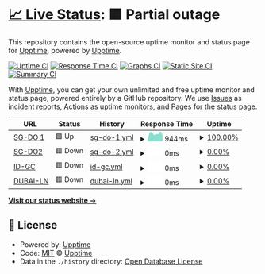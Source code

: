 # [📈 Live Status](https://demo.upptime.js.org): <!--live status--> **🟧 Partial outage**

This repository contains the open-source uptime monitor and status page for [Upptime](https://upptime.js.org), powered by [Upptime](https://github.com/upptime/upptime).

[![Uptime CI](https://github.com/smdbngkt/uptime-serverku/workflows/Uptime%20CI/badge.svg)](https://github.com/smdbngkt/uptime-serverku/actions?query=workflow%3A%22Uptime+CI%22)
[![Response Time CI](https://github.com/smdbngkt/uptime-serverku/workflows/Response%20Time%20CI/badge.svg)](https://github.com/smdbngkt/uptime-serverku/actions?query=workflow%3A%22Response+Time+CI%22)
[![Graphs CI](https://github.com/smdbngkt/uptime-serverku/workflows/Graphs%20CI/badge.svg)](https://github.com/smdbngkt/uptime-serverku/actions?query=workflow%3A%22Graphs+CI%22)
[![Static Site CI](https://github.com/smdbngkt/uptime-serverku/workflows/Static%20Site%20CI/badge.svg)](https://github.com/smdbngkt/uptime-serverku/actions?query=workflow%3A%22Static+Site+CI%22)
[![Summary CI](https://github.com/smdbngkt/uptime-serverku/workflows/Summary%20CI/badge.svg)](https://github.com/smdbngkt/uptime-serverku/actions?query=workflow%3A%22Summary+CI%22)

With [Upptime](https://upptime.js.org), you can get your own unlimited and free uptime monitor and status page, powered entirely by a GitHub repository. We use [Issues](https://github.com/upptime/upptime/issues) as incident reports, [Actions](https://github.com/smdbngkt/uptime-serverku/actions) as uptime monitors, and [Pages](https://demo.upptime.js.org) for the status page.

<!--start: status pages-->
<!-- This summary is generated by Upptime (https://github.com/upptime/upptime) -->
<!-- Do not edit this manually, your changes will be overwritten -->
<!-- prettier-ignore -->
| URL | Status | History | Response Time | Uptime |
| --- | ------ | ------- | ------------- | ------ |
| <img alt="" src="https://icons.duckduckgo.com/ip3/sg-do1.dukun.org.ico" height="13"> [SG-DO 1](http://sg-do1.dukun.org:81) | 🟩 Up | [sg-do-1.yml](https://github.com/smdbngkt/uptime-serverku/commits/HEAD/history/sg-do-1.yml) | <details><summary><img alt="Response time graph" src="./graphs/sg-do-1/response-time-week.png" height="20"> 944ms</summary><br><a href="https://status.samid.dev/history/sg-do-1"><img alt="Response time 1134" src="https://img.shields.io/endpoint?url=https%3A%2F%2Fraw.githubusercontent.com%2Fsmdbngkt%2Fuptime-serverku%2FHEAD%2Fapi%2Fsg-do-1%2Fresponse-time.json"></a><br><a href="https://status.samid.dev/history/sg-do-1"><img alt="24-hour response time 745" src="https://img.shields.io/endpoint?url=https%3A%2F%2Fraw.githubusercontent.com%2Fsmdbngkt%2Fuptime-serverku%2FHEAD%2Fapi%2Fsg-do-1%2Fresponse-time-day.json"></a><br><a href="https://status.samid.dev/history/sg-do-1"><img alt="7-day response time 944" src="https://img.shields.io/endpoint?url=https%3A%2F%2Fraw.githubusercontent.com%2Fsmdbngkt%2Fuptime-serverku%2FHEAD%2Fapi%2Fsg-do-1%2Fresponse-time-week.json"></a><br><a href="https://status.samid.dev/history/sg-do-1"><img alt="30-day response time 953" src="https://img.shields.io/endpoint?url=https%3A%2F%2Fraw.githubusercontent.com%2Fsmdbngkt%2Fuptime-serverku%2FHEAD%2Fapi%2Fsg-do-1%2Fresponse-time-month.json"></a><br><a href="https://status.samid.dev/history/sg-do-1"><img alt="1-year response time 1134" src="https://img.shields.io/endpoint?url=https%3A%2F%2Fraw.githubusercontent.com%2Fsmdbngkt%2Fuptime-serverku%2FHEAD%2Fapi%2Fsg-do-1%2Fresponse-time-year.json"></a></details> | <details><summary><a href="https://status.samid.dev/history/sg-do-1">100.00%</a></summary><a href="https://status.samid.dev/history/sg-do-1"><img alt="All-time uptime 36.00%" src="https://img.shields.io/endpoint?url=https%3A%2F%2Fraw.githubusercontent.com%2Fsmdbngkt%2Fuptime-serverku%2FHEAD%2Fapi%2Fsg-do-1%2Fuptime.json"></a><br><a href="https://status.samid.dev/history/sg-do-1"><img alt="24-hour uptime 100.00%" src="https://img.shields.io/endpoint?url=https%3A%2F%2Fraw.githubusercontent.com%2Fsmdbngkt%2Fuptime-serverku%2FHEAD%2Fapi%2Fsg-do-1%2Fuptime-day.json"></a><br><a href="https://status.samid.dev/history/sg-do-1"><img alt="7-day uptime 100.00%" src="https://img.shields.io/endpoint?url=https%3A%2F%2Fraw.githubusercontent.com%2Fsmdbngkt%2Fuptime-serverku%2FHEAD%2Fapi%2Fsg-do-1%2Fuptime-week.json"></a><br><a href="https://status.samid.dev/history/sg-do-1"><img alt="30-day uptime 35.89%" src="https://img.shields.io/endpoint?url=https%3A%2F%2Fraw.githubusercontent.com%2Fsmdbngkt%2Fuptime-serverku%2FHEAD%2Fapi%2Fsg-do-1%2Fuptime-month.json"></a><br><a href="https://status.samid.dev/history/sg-do-1"><img alt="1-year uptime 36.00%" src="https://img.shields.io/endpoint?url=https%3A%2F%2Fraw.githubusercontent.com%2Fsmdbngkt%2Fuptime-serverku%2FHEAD%2Fapi%2Fsg-do-1%2Fuptime-year.json"></a></details>
| <img alt="" src="https://icons.duckduckgo.com/ip3/sg-do4.dukun.org.ico" height="13"> [SG-DO2](http://sg-do4.dukun.org:81) | 🟥 Down | [sg-do-2.yml](https://github.com/smdbngkt/uptime-serverku/commits/HEAD/history/sg-do-2.yml) | <details><summary><img alt="Response time graph" src="./graphs/sg-do-2/response-time-week.png" height="20"> 0ms</summary><br><a href="https://status.samid.dev/history/sg-do-2"><img alt="Response time 976" src="https://img.shields.io/endpoint?url=https%3A%2F%2Fraw.githubusercontent.com%2Fsmdbngkt%2Fuptime-serverku%2FHEAD%2Fapi%2Fsg-do-2%2Fresponse-time.json"></a><br><a href="https://status.samid.dev/history/sg-do-2"><img alt="24-hour response time 0" src="https://img.shields.io/endpoint?url=https%3A%2F%2Fraw.githubusercontent.com%2Fsmdbngkt%2Fuptime-serverku%2FHEAD%2Fapi%2Fsg-do-2%2Fresponse-time-day.json"></a><br><a href="https://status.samid.dev/history/sg-do-2"><img alt="7-day response time 0" src="https://img.shields.io/endpoint?url=https%3A%2F%2Fraw.githubusercontent.com%2Fsmdbngkt%2Fuptime-serverku%2FHEAD%2Fapi%2Fsg-do-2%2Fresponse-time-week.json"></a><br><a href="https://status.samid.dev/history/sg-do-2"><img alt="30-day response time 0" src="https://img.shields.io/endpoint?url=https%3A%2F%2Fraw.githubusercontent.com%2Fsmdbngkt%2Fuptime-serverku%2FHEAD%2Fapi%2Fsg-do-2%2Fresponse-time-month.json"></a><br><a href="https://status.samid.dev/history/sg-do-2"><img alt="1-year response time 976" src="https://img.shields.io/endpoint?url=https%3A%2F%2Fraw.githubusercontent.com%2Fsmdbngkt%2Fuptime-serverku%2FHEAD%2Fapi%2Fsg-do-2%2Fresponse-time-year.json"></a></details> | <details><summary><a href="https://status.samid.dev/history/sg-do-2">0.00%</a></summary><a href="https://status.samid.dev/history/sg-do-2"><img alt="All-time uptime 71.44%" src="https://img.shields.io/endpoint?url=https%3A%2F%2Fraw.githubusercontent.com%2Fsmdbngkt%2Fuptime-serverku%2FHEAD%2Fapi%2Fsg-do-2%2Fuptime.json"></a><br><a href="https://status.samid.dev/history/sg-do-2"><img alt="24-hour uptime 0.00%" src="https://img.shields.io/endpoint?url=https%3A%2F%2Fraw.githubusercontent.com%2Fsmdbngkt%2Fuptime-serverku%2FHEAD%2Fapi%2Fsg-do-2%2Fuptime-day.json"></a><br><a href="https://status.samid.dev/history/sg-do-2"><img alt="7-day uptime 0.00%" src="https://img.shields.io/endpoint?url=https%3A%2F%2Fraw.githubusercontent.com%2Fsmdbngkt%2Fuptime-serverku%2FHEAD%2Fapi%2Fsg-do-2%2Fuptime-week.json"></a><br><a href="https://status.samid.dev/history/sg-do-2"><img alt="30-day uptime 1.38%" src="https://img.shields.io/endpoint?url=https%3A%2F%2Fraw.githubusercontent.com%2Fsmdbngkt%2Fuptime-serverku%2FHEAD%2Fapi%2Fsg-do-2%2Fuptime-month.json"></a><br><a href="https://status.samid.dev/history/sg-do-2"><img alt="1-year uptime 71.44%" src="https://img.shields.io/endpoint?url=https%3A%2F%2Fraw.githubusercontent.com%2Fsmdbngkt%2Fuptime-serverku%2FHEAD%2Fapi%2Fsg-do-2%2Fuptime-year.json"></a></details>
| <img alt="" src="https://icons.duckduckgo.com/ip3/id-tc.dukun.org.ico" height="13"> [ID-GC](http://id-tc.dukun.org:89) | 🟥 Down | [id-gc.yml](https://github.com/smdbngkt/uptime-serverku/commits/HEAD/history/id-gc.yml) | <details><summary><img alt="Response time graph" src="./graphs/id-gc/response-time-week.png" height="20"> 0ms</summary><br><a href="https://status.samid.dev/history/id-gc"><img alt="Response time 962" src="https://img.shields.io/endpoint?url=https%3A%2F%2Fraw.githubusercontent.com%2Fsmdbngkt%2Fuptime-serverku%2FHEAD%2Fapi%2Fid-gc%2Fresponse-time.json"></a><br><a href="https://status.samid.dev/history/id-gc"><img alt="24-hour response time 0" src="https://img.shields.io/endpoint?url=https%3A%2F%2Fraw.githubusercontent.com%2Fsmdbngkt%2Fuptime-serverku%2FHEAD%2Fapi%2Fid-gc%2Fresponse-time-day.json"></a><br><a href="https://status.samid.dev/history/id-gc"><img alt="7-day response time 0" src="https://img.shields.io/endpoint?url=https%3A%2F%2Fraw.githubusercontent.com%2Fsmdbngkt%2Fuptime-serverku%2FHEAD%2Fapi%2Fid-gc%2Fresponse-time-week.json"></a><br><a href="https://status.samid.dev/history/id-gc"><img alt="30-day response time 0" src="https://img.shields.io/endpoint?url=https%3A%2F%2Fraw.githubusercontent.com%2Fsmdbngkt%2Fuptime-serverku%2FHEAD%2Fapi%2Fid-gc%2Fresponse-time-month.json"></a><br><a href="https://status.samid.dev/history/id-gc"><img alt="1-year response time 962" src="https://img.shields.io/endpoint?url=https%3A%2F%2Fraw.githubusercontent.com%2Fsmdbngkt%2Fuptime-serverku%2FHEAD%2Fapi%2Fid-gc%2Fresponse-time-year.json"></a></details> | <details><summary><a href="https://status.samid.dev/history/id-gc">0.00%</a></summary><a href="https://status.samid.dev/history/id-gc"><img alt="All-time uptime 5.28%" src="https://img.shields.io/endpoint?url=https%3A%2F%2Fraw.githubusercontent.com%2Fsmdbngkt%2Fuptime-serverku%2FHEAD%2Fapi%2Fid-gc%2Fuptime.json"></a><br><a href="https://status.samid.dev/history/id-gc"><img alt="24-hour uptime 0.00%" src="https://img.shields.io/endpoint?url=https%3A%2F%2Fraw.githubusercontent.com%2Fsmdbngkt%2Fuptime-serverku%2FHEAD%2Fapi%2Fid-gc%2Fuptime-day.json"></a><br><a href="https://status.samid.dev/history/id-gc"><img alt="7-day uptime 0.00%" src="https://img.shields.io/endpoint?url=https%3A%2F%2Fraw.githubusercontent.com%2Fsmdbngkt%2Fuptime-serverku%2FHEAD%2Fapi%2Fid-gc%2Fuptime-week.json"></a><br><a href="https://status.samid.dev/history/id-gc"><img alt="30-day uptime 1.38%" src="https://img.shields.io/endpoint?url=https%3A%2F%2Fraw.githubusercontent.com%2Fsmdbngkt%2Fuptime-serverku%2FHEAD%2Fapi%2Fid-gc%2Fuptime-month.json"></a><br><a href="https://status.samid.dev/history/id-gc"><img alt="1-year uptime 5.28%" src="https://img.shields.io/endpoint?url=https%3A%2F%2Fraw.githubusercontent.com%2Fsmdbngkt%2Fuptime-serverku%2FHEAD%2Fapi%2Fid-gc%2Fuptime-year.json"></a></details>
| <img alt="" src="https://icons.duckduckgo.com/ip3/dubai.dukun.org.ico" height="13"> [DUBAI-LN](http://dubai.dukun.org:89) | 🟥 Down | [dubai-ln.yml](https://github.com/smdbngkt/uptime-serverku/commits/HEAD/history/dubai-ln.yml) | <details><summary><img alt="Response time graph" src="./graphs/dubai-ln/response-time-week.png" height="20"> 0ms</summary><br><a href="https://status.samid.dev/history/dubai-ln"><img alt="Response time 1029" src="https://img.shields.io/endpoint?url=https%3A%2F%2Fraw.githubusercontent.com%2Fsmdbngkt%2Fuptime-serverku%2FHEAD%2Fapi%2Fdubai-ln%2Fresponse-time.json"></a><br><a href="https://status.samid.dev/history/dubai-ln"><img alt="24-hour response time 0" src="https://img.shields.io/endpoint?url=https%3A%2F%2Fraw.githubusercontent.com%2Fsmdbngkt%2Fuptime-serverku%2FHEAD%2Fapi%2Fdubai-ln%2Fresponse-time-day.json"></a><br><a href="https://status.samid.dev/history/dubai-ln"><img alt="7-day response time 0" src="https://img.shields.io/endpoint?url=https%3A%2F%2Fraw.githubusercontent.com%2Fsmdbngkt%2Fuptime-serverku%2FHEAD%2Fapi%2Fdubai-ln%2Fresponse-time-week.json"></a><br><a href="https://status.samid.dev/history/dubai-ln"><img alt="30-day response time 0" src="https://img.shields.io/endpoint?url=https%3A%2F%2Fraw.githubusercontent.com%2Fsmdbngkt%2Fuptime-serverku%2FHEAD%2Fapi%2Fdubai-ln%2Fresponse-time-month.json"></a><br><a href="https://status.samid.dev/history/dubai-ln"><img alt="1-year response time 1029" src="https://img.shields.io/endpoint?url=https%3A%2F%2Fraw.githubusercontent.com%2Fsmdbngkt%2Fuptime-serverku%2FHEAD%2Fapi%2Fdubai-ln%2Fresponse-time-year.json"></a></details> | <details><summary><a href="https://status.samid.dev/history/dubai-ln">0.00%</a></summary><a href="https://status.samid.dev/history/dubai-ln"><img alt="All-time uptime 31.20%" src="https://img.shields.io/endpoint?url=https%3A%2F%2Fraw.githubusercontent.com%2Fsmdbngkt%2Fuptime-serverku%2FHEAD%2Fapi%2Fdubai-ln%2Fuptime.json"></a><br><a href="https://status.samid.dev/history/dubai-ln"><img alt="24-hour uptime 0.00%" src="https://img.shields.io/endpoint?url=https%3A%2F%2Fraw.githubusercontent.com%2Fsmdbngkt%2Fuptime-serverku%2FHEAD%2Fapi%2Fdubai-ln%2Fuptime-day.json"></a><br><a href="https://status.samid.dev/history/dubai-ln"><img alt="7-day uptime 0.00%" src="https://img.shields.io/endpoint?url=https%3A%2F%2Fraw.githubusercontent.com%2Fsmdbngkt%2Fuptime-serverku%2FHEAD%2Fapi%2Fdubai-ln%2Fuptime-week.json"></a><br><a href="https://status.samid.dev/history/dubai-ln"><img alt="30-day uptime 1.38%" src="https://img.shields.io/endpoint?url=https%3A%2F%2Fraw.githubusercontent.com%2Fsmdbngkt%2Fuptime-serverku%2FHEAD%2Fapi%2Fdubai-ln%2Fuptime-month.json"></a><br><a href="https://status.samid.dev/history/dubai-ln"><img alt="1-year uptime 31.20%" src="https://img.shields.io/endpoint?url=https%3A%2F%2Fraw.githubusercontent.com%2Fsmdbngkt%2Fuptime-serverku%2FHEAD%2Fapi%2Fdubai-ln%2Fuptime-year.json"></a></details>

<!--end: status pages-->

[**Visit our status website →**](https://demo.upptime.js.org)

## 📄 License

- Powered by: [Upptime](https://github.com/upptime/upptime)
- Code: [MIT](./LICENSE) © [Upptime](https://upptime.js.org)
- Data in the `./history` directory: [Open Database License](https://opendatacommons.org/licenses/odbl/1-0/)
